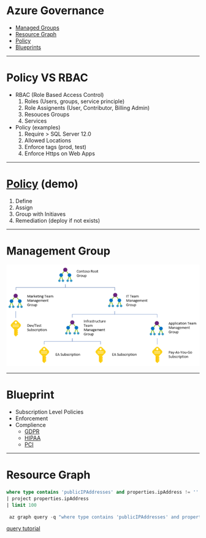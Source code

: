 # Azure Governance

* [Managed Groups](https://docs.microsoft.com/en-us/azure/governance/management-groups/overview)
* [Resource Graph](https://docs.microsoft.com/en-us/azure/governance/resource-graph/)
* [Policy](https://docs.microsoft.com/en-us/azure/governance/policy/)
* [Blueprints](https://docs.microsoft.com/en-us/azure/governance/blueprints/)

---

# Policy VS RBAC
* RBAC (Role Based Access Control)
  1. Roles (Users, groups, service principle)
  1. Role Assignents (User, Contributor, Billing Admin)
  1. Resouces Groups
  1. Services
*  Policy (examples)
   1.  Require > SQL Server 12.0
   1.  Allowed Locations
   1.  Enforce tags (prod, test)
   1.  Enforce Https on Web Apps

---
# [Policy](https://ms.portal.azure.com/#blade/Microsoft_Azure_Policy/PolicyMenuBlade/Overview)  (demo)
   1. Define
   2. Assign
   3. Group with Initiaves
   4. Remediation (deploy if not exists)

---
# Management Group

![full](Images/ManagementGroup.png)


---
# Blueprint 

* Subscription Level Policies
* Enforcement
* Complience
    * [GDPR](https://docs.microsoft.com/en-us/azure/security/blueprints/gdpr-analytics-overview)
    * [HIPAA](https://docs.microsoft.com/en-us/azure/security/blueprints/azure-health)
    * [PCI](https://docs.microsoft.com/en-us/azure/security/blueprints/pcidss-analytics-overview)
---
# Resource Graph

```sql
where type contains 'publicIPAddresses' and properties.ipAddress != ''
| project properties.ipAddress
| limit 100
```

```powershell
 az graph query -q "where type contains 'publicIPAddresses' and properties.ipAddress != '' | project properties.ipAddress | limit 100"

```
[query tutorial](https://docs.microsoft.com/en-us/azure/governance/resource-graph/samples/starter)
